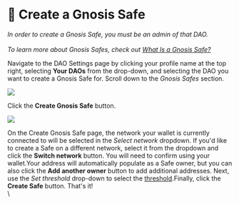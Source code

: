 # 💸 Create a Gnosis Safe

_In order to create a Gnosis Safe, you must be an admin of that DAO._\
\
_To learn more about Gnosis Safes, check out_  [_What Is a Gnosis Safe?_](https://help.tally.xyz/article/42-what-is-a-gnosis-safe)

Navigate to the DAO Settings page by clicking your profile name at the top right, selecting **Your DAOs** from the drop-down, and selecting the DAO you want to create a Gnosis Safe for. Scroll down to the _Gnosis Safes_ section.

![](https://p434.p1.n0.cdn.getcloudapp.com/items/NQujkXL1/5a09c0fe-a932-443a-b332-3eabbd95355e.jpg?v=5124929cc587c7cd6c41fe81fca52499)

Click the **Create Gnosis Safe** button.

![](https://p434.p1.n0.cdn.getcloudapp.com/items/nOubdOP0/72c45245-2b5e-4ac8-b7db-6ba91871a38e.jpg?v=d067acbdbad25e2d8c48781efa93dc72)

On the Create Gnosis Safe page, the network your wallet is currently connected to will be selected in the _Select network_ dropdown. If you'd like to create a Safe on a different network, select it from the dropdown and click the **Switch network** button. You will need to confirm using your wallet.Your address will automatically populate as a Safe owner, but you can also click the **Add another owner** button to add additional addresses. Next, use the _Set threshold_ drop-down to select the [threshold](https://help.tally.xyz/article/42-what-is-a-gnosis-safe#threshold).Finally, click the **Create Safe** button. That's it!\
\
